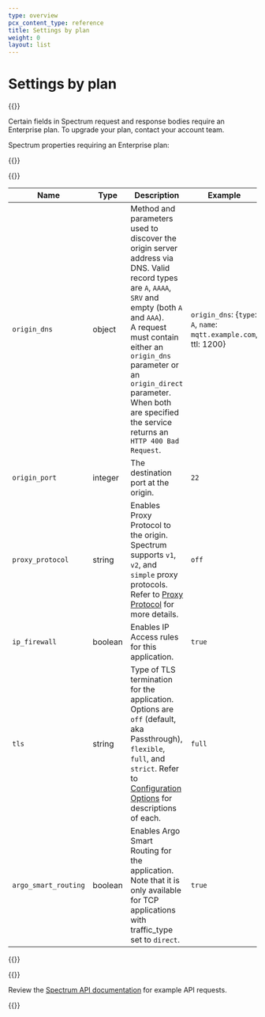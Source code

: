 ```yaml
---
type: overview
pcx_content_type: reference
title: Settings by plan
weight: 0
layout: list
---
```


# Settings by plan

{{<content-column>}}

Certain fields in Spectrum request and response bodies require an Enterprise plan. To upgrade your plan, contact your account team.

Spectrum properties requiring an Enterprise plan:

{{</content-column>}}

{{<table-wrap>}}

| Name           | Type    | Description                                                                                                                                                                                                                                                                                                 | Example                                                            |
| -------------- | ------- | ----------------------------------------------------------------------------------------------------------------------------------------------------------------------------------------------------------------------------------------------------------------------------------------------------------- | ------------------------------------------------------------------ |
| `origin_dns`     | object  | Method and parameters used to discover the origin server address via DNS. Valid record types are `A`, `AAAA`, `SRV` and empty (both `A` and `AAA`).<br />A request must contain either an `origin_dns` parameter or an `origin_direct` parameter. When both are specified the service returns an `HTTP 400 Bad Request`. | `origin_dns`: {`type`: `A`, `name`: `mqtt.example.com`, ttl: 1200} |
| `origin_port`    | integer | The destination port at the origin.                                                                                                                                                                                                                                                                         | `22`                                                                 |
| `proxy_protocol` | string  | Enables Proxy Protocol to the origin. Spectrum supports `v1`, `v2`, and `simple` proxy protocols. Refer to [Proxy Protocol](/spectrum/how-to/enable-proxy-protocol/) for more details.                                                                                                                           | `off`                                                              |
| `ip_firewall`    | boolean | Enables IP Access rules for this application.                                                                                                                                                                                                                                                               | `true`                                                               |
| `tls`            | string  | Type of TLS termination for the application. Options are `off` (default, aka Passthrough), `flexible`, `full`, and `strict`. Refer to [Configuration Options](/spectrum/reference/configuration-options/) for descriptions of each.                                                                                        | `full`                                                             |
| `argo_smart_routing`            | boolean  | Enables Argo Smart Routing for the application. Note that it is only available for TCP applications with traffic_type set to `direct`.                                                                                    | `true`                                                             |

{{</table-wrap>}}

{{<content-column>}}

Review the [Spectrum API documentation](/api/operations/spectrum-applications-list-spectrum-applications) for example API requests.

{{</content-column>}}

